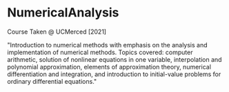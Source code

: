 # NumericalAnalysis
Course Taken @ UCMerced [2021]

"Introduction to numerical methods with emphasis on the analysis and implementation of numerical methods. Topics covered: computer arithmetic, solution of nonlinear equations in one variable, interpolation and polynomial approximation, elements of approximation theory, numerical differentiation and integration, and introduction to initial-value problems for ordinary differential equations."
